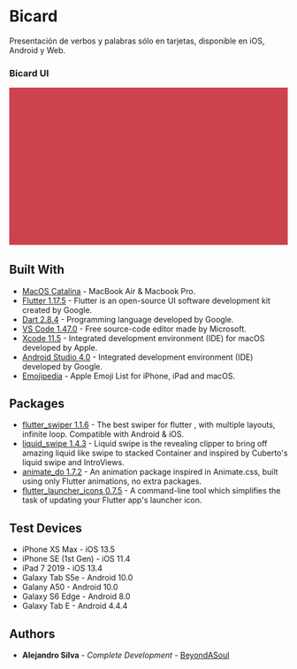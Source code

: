 # Bicard

Presentación de verbos y palabras sólo en tarjetas, disponible en iOS, Android y Web.

### Bicard UI
![Preview](/demo.gif)

## Built With

* [MacOS Catalina](https://www.apple.com/macos/catalina/) - MacBook Air & Macbook Pro.
* [Flutter 1.17.5](https://flutter.dev) - Flutter is an open-source UI software development kit created by Google.
* [Dart 2.8.4](https://dart.dev) - Programming language developed by Google.
* [VS Code 1.47.0](https://code.visualstudio.com) - Free source-code editor made by Microsoft.
* [Xcode 11.5](https://developer.apple.com/documentation/xcode-release-notes/xcode-11_5-release-notes) - Integrated development environment (IDE) for macOS developed by Apple.
* [Android Studio 4.0](https://developer.android.com/studio/?gclid=Cj0KCQjwgJv4BRCrARIsAB17JI5W5b6RVq58P6xIVV680W3QmVHb2Ac0nPQEfdgMMsnJmeAPFOKgrRgaArPWEALw_wcB&gclsrc=aw.ds) - Integrated development environment (IDE) developed by Google.
* [Emojipedia](https://emojipedia.org/apple/) - Apple Emoji List for iPhone, iPad and macOS.

## Packages

* [flutter_swiper 1.1.6](https://pub.dev/packages/flutter_swiper) - The best swiper for flutter , with multiple layouts, infinite loop. Compatible with Android & iOS.
* [liquid_swipe 1.4.3](https://pub.dev/packages/liquid_swipe) - Liquid swipe is the revealing clipper to bring off amazing liquid like swipe to stacked Container and inspired by Cuberto's liquid swipe and IntroViews.
* [animate_do 1.7.2](https://pub.dev/packages/animate_do) - An animation package inspired in Animate.css, built using only Flutter animations, no extra packages.
* [flutter_launcher_icons 0.7.5](https://pub.dev/packages/flutter_launcher_icons) - A command-line tool which simplifies the task of updating your Flutter app's launcher icon.

## Test Devices

* iPhone XS Max - iOS 13.5
* iPhone SE (1st Gen) - iOS 11.4
* iPad 7 2019 - iOS 13.4
* Galaxy Tab S5e - Android 10.0
* Galany A50 - Android 10.0
* Galaxy S6 Edge - Android 8.0
* Galaxy Tab E - Android 4.4.4

## Authors

* **Alejandro Silva** - *Complete Development* - [BeyondASoul](https://github.com/BeyondASoul)